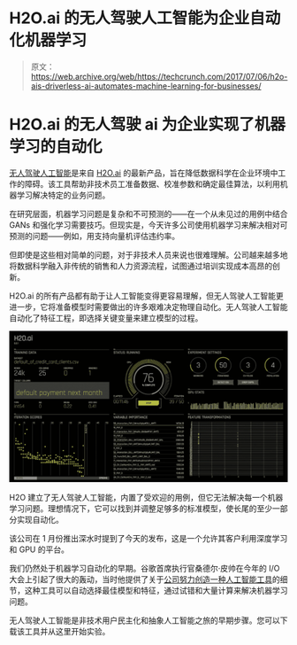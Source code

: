# H2O.ai 的无人驾驶人工智能为企业自动化机器学习

> 原文：<https://web.archive.org/web/https://techcrunch.com/2017/07/06/h2o-ais-driverless-ai-automates-machine-learning-for-businesses/>

# H2O.ai 的无人驾驶 ai 为企业实现了机器学习的自动化

[无人驾驶人工智能](https://web.archive.org/web/20230324115615/https://www.h2o.ai/driverless-ai/)是来自 [H2O.ai](https://web.archive.org/web/20230324115615/https://www.h2o.ai/) 的最新产品，旨在降低数据科学在企业环境中工作的障碍。该工具帮助非技术员工准备数据、校准参数和确定最佳算法，以利用机器学习解决特定的业务问题。

在研究层面，机器学习问题是复杂和不可预测的——在一个从未见过的用例中结合 GANs 和强化学习需要技巧。但现实是，今天许多公司使用机器学习来解决相对可预测的问题——例如，用支持向量机评估违约率。

但即使是这些相对简单的问题，对于非技术人员来说也很难理解。公司越来越多地将数据科学融入非传统的销售和人力资源流程，试图通过培训实现成本高昂的创新。

H2O.ai 的所有产品都有助于让人工智能变得更容易理解，但无人驾驶人工智能更进一步，它将准备模型时需要做出的许多艰难决定物理自动化。无人驾驶人工智能自动化了特征工程，即选择关键变量来建立模型的过程。

![](img/e0df5a491db95dc10e4fe99bed9b7521.png)

H2O 建立了无人驾驶人工智能，内置了受欢迎的用例，但它无法解决每一个机器学习问题。理想情况下，它可以找到并调整足够多的标准模型，使长尾的至少一部分实现自动化。

该公司在 1 月份推出深水时提到了今天的发布，这是一个允许其客户利用深度学习和 GPU 的平台。

我们仍然处于机器学习自动化的早期。谷歌首席执行官桑德尔·皮帅在今年的 I/O 大会上引起了很大的轰动，当时他提供了关于[公司努力创造一种人工智能工具](https://web.archive.org/web/20230324115615/https://research.googleblog.com/2017/05/using-machine-learning-to-explore.html)的细节，这种工具可以自动选择最佳模型和特征，通过试错和大量计算来解决机器学习问题。

无人驾驶人工智能是非技术用户民主化和抽象人工智能之旅的早期步骤。您可以下载该工具并从这里开始实验。